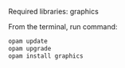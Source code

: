 Required libraries: graphics

From the terminal, run command: 
 ```bash
opam update
opam upgrade
opam install graphics